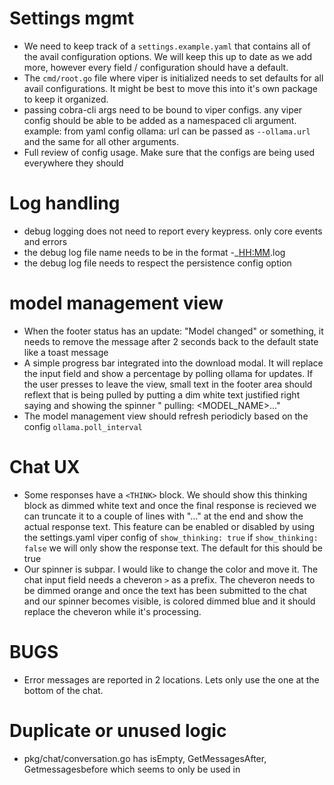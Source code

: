 # Settings mgmt
- We need to keep track of a `settings.example.yaml` that contains all of the avail configuration options. We will keep this up to date as we add more, however every field / configuration should have a default.
- The `cmd/root.go` file where viper is initialized needs to set defaults for all avail configurations. It might be best to move this into it's own package to keep it organized.
- passing cobra-cli args need to be bound to viper configs. any viper config should be able to be added as a namespaced cli argument. example: from yaml config ollama: url can be passed as `--ollama.url` and the same for all other arguments.
- Full review of config usage. Make sure that the configs are being used everywhere they should

# Log handling
- debug logging does not need to report every keypress. only core events and errors
- the debug log file name needs to be in the format <NAME>-<YYYYMMDD>_<HH:MM>.log
- the debug log file needs to respect the persistence config option

# model management view
- When the footer status has an update: "Model changed" or something, it needs to remove the message after 2 seconds back to the default state like a toast message
- A simple progress bar integrated into the download modal. It will replace the input field and show a percentage by polling ollama for updates. If the user presses <esc> to leave the view, small text in the footer area should reflext that <model> is being pulled by putting a dim white text justified right saying and showing the spinner "<SPINNER> pulling: <MODEL_NAME>..."
- The model management view should refresh periodicly based on the config `ollama.poll_interval`

# Chat UX
- Some responses have a `<THINK>` block. We should show this thinking block as dimmed white text and once the final response is recieved we can truncate it to a couple of lines with "..." at the end and show the actual response text. This feature can be enabled or disabled by using the settings.yaml viper config of `show_thinking: true` if `show_thinking: false` we will only show the response text. The default for this should be true
- Our spinner is subpar. I would like to change the color and move it. The chat input field needs a cheveron `>` as a prefix. The cheveron needs to be dimmed orange and once the text has been submitted to the chat and our spinner becomes visible, is colored dimmed blue and it should replace the cheveron while it's processing.

# BUGS
- Error messages are reported in 2 locations. Lets only use the one at the bottom of the chat.

# Duplicate or unused logic
- pkg/chat/conversation.go has isEmpty, GetMessagesAfter, Getmessagesbefore which seems to only be used in